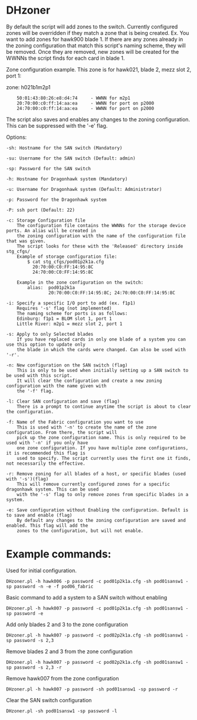 # DHzoner

By default the script will add zones to the switch. Currently configured zones will be overridden if they match a zone that is being created.
Ex. You want to add zones for hawk900 blade 1. If there are any zones already in the zoning configuration that match this script's naming scheme, they will be removed. Once they are removed, new zones will be created for the WWNNs the script finds for each card in blade 1.

Zone configuration example. This zone is for hawk021, blade 2, mezz slot 2, port 1:

zone: h021b1m2p1	

		50:01:43:80:26:e8:d4:74		- WWNN for m2p1
		20:70:00:c0:ff:14:aa:ea		- WWNN for port on p2000
		24:70:00:c0:ff:14:aa:ea		- WWNN for port on p2000

The script also saves and enables any changes to the zoning configuration. This can be suppressed with the '-e' flag.

Options:
	
	-sh: Hostname for the SAN switch (Mandatory)
	
	-su: Username for the SAN switch (Default: admin)
	
	-sp: Password for the SAN switch
	
	-h: Hostname for Dragonhawk system (Mandatory)
		
	-u: Username for Dragonhawk system (Default: Administrator)
		
	-p: Password for the Dragonhawk system
		
	-P: ssh port (Default: 22)
	
	-c: Storage Configuration file
		The configuration file contains the WWNNs for the storage device ports. An alias will be created in
		the zoning configuration with the name of the configuration file that was given.
		The script looks for these with the 'Released' directory inside stg_cfgs/
		Example of storage configuration file:
			$ cat stg_cfgs/pod01p2k1a.cfg 
			  20:70:00:C0:FF:14:95:8C
			  24:70:00:C0:FF:14:95:8C
		
		Example in the zone configuration on the switch:
			alias:	pod01p2k1a	
					20:70:00:C0:FF:14:95:8C; 24:70:00:C0:FF:14:95:8C
		
	-i: Specify a specific I/O port to add (ex. f1p1)
		Requires '-s' flag (not implemented)
		The naming scheme for ports is as follows:
		Edinburg: f1p1 = BLOM slot 1, port 1
		Little River: m2p1 = mezz slot 2, port 1
	
	-s: Apply to only Selected blades
		If you have replaced cards in only one blade of a system you can use this option to update only
		the blade in which the cards were changed. Can also be used with '-r'.
		
	-n: New configuration on the SAN switch (flag)
		This is only to be used when initially setting up a SAN switch to be used with this script.
		It will clear the configuration and create a new zoning configuration with the name given with
		the '-f' flag.
		
	-l: Clear SAN configuration and save (flag)
		There is a prompt to continue anytime the script is about to clear the configuration.
	
	-f: Name of the Fabric configuration you want to use
		This is used with '-n' to create the name of the zone configuration. From there, the script will 
		pick up the zone configuration name. This is only required to be used with '-n' if you only have 
		one zone configuration. If you have multiple zone configurations, it is recommended this flag is 
		used to specify. The script currently uses the first one it finds, not necessarily the effective. 
			
	-r: Remove zoning for all blades of a host, or specific blades (used with '-s')(flag)
		This will remove currently configured zones for a specific dragonhawk system. This can be used
		with the '-s' flag to only remove zones from specific blades in a system.
	
	-e: Save configuration without Enabling the configuration. Default is to save and enable (flag)
		By default any changes to the zoning configuration are saved and enabled. This flag will add the 
		zones to the configuration, but will not enable.
		
		
# Example commands:

Used for initial configuration. 

`DHzoner.pl -h hawk006 -p password -c pod01p2k1a.cfg -sh pod01sansw1 -sp password -n -e -f pod06_fabric`		

Basic command to add a system to a SAN switch without enabling

`DHzoner.pl -h hawk007 -p password -c pod01p2k1a.cfg -sh pod01sansw1 -sp password -e`

Add only blades 2 and 3 to the zone configuration

`DHzoner.pl -h hawk007 -p password -c pod02p2k1a.cfg -sh pod01sansw1 -sp password -s 2,3`

Remove blades 2 and 3 from the zone configuration

`DHzoner.pl -h hawk007 -p password -c pod02p2k1a.cfg -sh pod01sansw1 -sp password -s 2,3 -r`

Remove hawk007 from the zone configuration

`DHzoner.pl -h hawk007 -p password -sh pod01sansw1 -sp password -r`

Clear the SAN switch configuration

`DHzoner.pl -sh pod01sansw1 -sp password -l`
